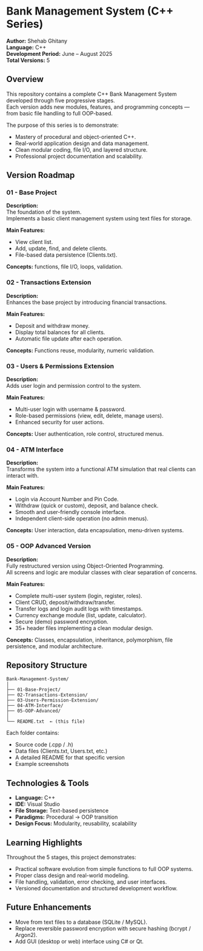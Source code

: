 # Bank Management System (C++ Series)  
**Author:** Shehab Ghitany  
**Language:** C++  
**Development Period:** June – August 2025  
**Total Versions:** 5  

## Overview  
This repository contains a complete C++ Bank Management System developed through five progressive stages.  
Each version adds new modules, features, and programming concepts — from basic file handling to full OOP-based.

The purpose of this series is to demonstrate:  
- Mastery of procedural and object-oriented C++.  
- Real-world application design and data management.  
- Clean modular coding, file I/O, and layered structure.  
- Professional project documentation and scalability.  

## Version Roadmap

### 01 - Base Project  
**Description:**  
The foundation of the system.  
Implements a basic client management system using text files for storage.

**Main Features:**  
- View client list.  
- Add, update, find, and delete clients.  
- File-based data persistence (Clients.txt).

**Concepts:** functions, file I/O, loops, validation.  

### 02 - Transactions Extension  
**Description:**  
Enhances the base project by introducing financial transactions.

**Main Features:**  
- Deposit and withdraw money.  
- Display total balances for all clients.  
- Automatic file update after each operation.

**Concepts:** Functions reuse, modularity, numeric validation.  

### 03 - Users & Permissions Extension  
**Description:**  
Adds user login and permission control to the system.

**Main Features:**  
- Multi-user login with username & password.  
- Role-based permissions (view, edit, delete, manage users).  
- Enhanced security for user actions.

**Concepts:** User authentication, role control, structured menus.  

### 04 - ATM Interface  
**Description:**  
Transforms the system into a functional ATM simulation that real clients can interact with.

**Main Features:**  
- Login via Account Number and Pin Code.  
- Withdraw (quick or custom), deposit, and balance check.  
- Smooth and user-friendly console interface.  
- Independent client-side operation (no admin menus).

**Concepts:** User interaction, data encapsulation, menu-driven systems.  

### 05 - OOP Advanced Version  
**Description:**  
Fully restructured version using Object-Oriented Programming.  
All screens and logic are modular classes with clear separation of concerns.

**Main Features:**  
- Complete multi-user system (login, register, roles).  
- Client CRUD, deposit/withdraw/transfer.  
- Transfer logs and login audit logs with timestamps.  
- Currency exchange module (list, update, calculator).  
- Secure (demo) password encryption.  
- 35+ header files implementing a clean modular design.

**Concepts:** Classes, encapsulation, inheritance, polymorphism, file persistence, and modular architecture.  

## Repository Structure  
```text
Bank-Management-System/
│
├── 01-Base-Project/
├── 02-Transactions-Extension/
├── 03-Users-Permission-Extension/
├── 04-ATM-Interface/
├── 05-OOP-Advanced/
│
└── README.txt  ← (this file)
```  

Each folder contains:  
- Source code (.cpp / .h)  
- Data files (Clients.txt, Users.txt, etc.)  
- A detailed README for that specific version  
- Example screenshots  

## Technologies & Tools  
- **Language:** C++  
- **IDE:** Visual Studio  
- **File Storage:** Text-based persistence  
- **Paradigms:** Procedural → OOP transition  
- **Design Focus:** Modularity, reusability, scalability  

## Learning Highlights  
Throughout the 5 stages, this project demonstrates:  
- Practical software evolution from simple functions to full OOP systems.  
- Proper class design and real-world modeling.  
- File handling, validation, error checking, and user interfaces.  
- Versioned documentation and structured development workflow.  

## Future Enhancements  
- Move from text files to a database (SQLite / MySQL).  
- Replace reversible password encryption with secure hashing (bcrypt / Argon2).  
- Add GUI (desktop or web) interface using C# or Qt.
